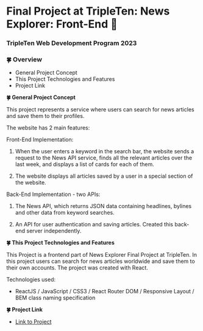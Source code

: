 # Final Project at TripleTen: News Explorer: Front-End :seedling:

### TripleTen Web Development Program 2023

### :four_leaf_clover: Overview

- General Project Concept
- This Project Technologies and Features
- Project Link

**:four_leaf_clover: General Project Concept**

This project represents a service where users can search for news articles and save them to their profiles.

The website has 2 main features:

Front-End Implementation:

1. When the user enters a keyword in the search bar, the website sends a request to the News API service, finds all the relevant articles over the last week, and displays a list of cards for each of them.

2. The website displays all articles saved by a user in a special section of the website.

Back-End Implementation - two APIs:

1. The News API, which returns JSON data containing headlines, bylines and other data from keyword searches.

2. An API for user authentication and saving articles. Created this back-end server independently.

**:four_leaf_clover: This Project Technologies and Features**

This Project is a frontend part of News Explorer Final Project at TripleTen. In this project users can search for news articles worldwide and save them to their own accounts. The project was created with React.

Technologies used:

- ReactJS / JavaScript / CSS3 / React Router DOM / Responsive Layout / BEM class naming specification

**:four_leaf_clover: Project Link**

- [Link to Project]()
